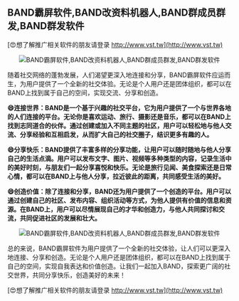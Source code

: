 ## **BAND霸屏软件,BAND改资料机器人,BAND群成员群发,BAND群发软件**

[😍想了解推广相关软件的朋友请登录 http://www.vst.tw](http://www.vst.tw)

 <center><img src="https://vst.tw/MP4/tuiguang/png/5.png" alt="BAND霸屏软件,BAND改资料机器人,BAND群成员群发,BAND群发软件"></center>

随着社交网络的蓬勃发展，人们渴望更深入地连接和分享，BAND霸屏软件应运而生，为用户提供了一个全新的社交体验。无论是个人用户还是团体组织，都可以在BAND上找到属于自己的空间，实现交流、分享和创造。

**😄连接世界：BAND是一个基于兴趣的社交平台，它为用户提供了一个与世界各地的人们连接的平台。无论你是喜欢运动、旅行、摄影还是音乐，都可以在BAND上找到志同道合的伙伴。通过创建或加入不同主题的社区，用户可以轻松地与他人交流、分享经验和互相启发，从而扩大自己的社交圈子，结识更多有趣的人。**

**😄分享快乐：BAND提供了丰富多样的分享功能，让用户可以随时随地与他人分享自己的生活点滴。用户可以发布文字、图片、视频等多种类型的内容，记录生活中的美好时刻，与朋友们一起分享喜悦和快乐。无论是旅行见闻、美食探索还是日常心情，都可以在BAND上与他人分享，拉近彼此的距离，共同感受生活的美好。**

**😄创造价值：除了连接和分享，BAND还为用户提供了一个创造的平台。用户可以通过创建自己的社区、发布内容、组织活动等方式，为他人提供有价值的信息和资源。在BAND上，用户可以尽情展现自己的才华和创造力，与他人共同探讨和交流，共同促进社区的发展和壮大。**

 <center><img src="https://vst.tw/MP4/tuiguang/png/7.png" alt="BAND霸屏软件,BAND改资料机器人,BAND群成员群发,BAND群发软件"></center>

总的来说，BAND霸屏软件为用户提供了一个全新的社交体验，让人们可以更深入地连接、分享和创造。无论是个人用户还是团体组织，都可以在BAND上找到属于自己的空间，实现自我表达和价值创造。让我们一起加入BAND，探索更广阔的社交世界，共同分享快乐，创造美好的未来！

[😍想了解推广相关软件的朋友请登录 http://www.vst.tw](http://www.vst.tw)



